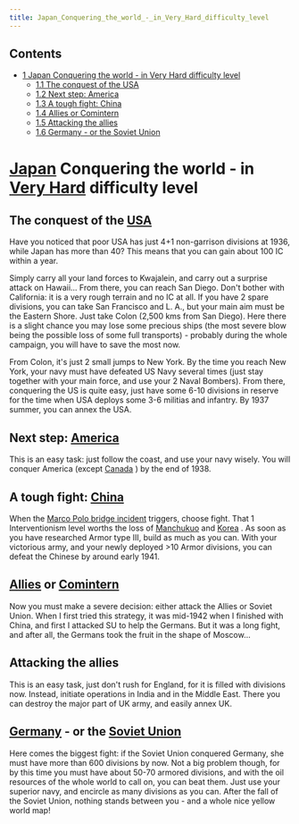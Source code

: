```yaml
---
title: Japan_Conquering_the_world_-_in_Very_Hard_difficulty_level
---
```


## Contents

- [1 Japan Conquering the world - in Very Hard difficulty level](#Japan_Conquering_the_world_-_in_Very_Hard_difficulty_level)
  - [1.1 The conquest of the USA](#The_conquest_of_the_USA)
  - [1.2 Next step: America](#Next_step:_America)
  - [1.3 A tough fight: China](#A_tough_fight:_China)
  - [1.4 Allies or Comintern](#Allies_or_Comintern)
  - [1.5 Attacking the allies](#Attacking_the_allies)
  - [1.6 Germany - or the Soviet Union](#Germany_-_or_the_Soviet_Union)

# [Japan](/wiki/Japan "Japan") Conquering the world - in [Very Hard](/wiki/index.php?title=Very_Hard&action=edit&redlink=1 "Very Hard (page does not exist)") difficulty level

## The conquest of the [USA](/wiki/USA "USA")

Have you noticed that poor USA has just 4+1 non-garrison divisions at 1936, while Japan has more than 40? This means that you can gain about 100 IC within a year.

Simply carry all your land forces to Kwajalein, and carry out a surprise attack on Hawaii... From there, you can reach San Diego. Don't bother with California: it is a very rough terrain and no IC at all. If you have 2 spare divisions, you can take San Francisco and L. A., but your main aim must be the Eastern Shore. Just take Colon (2,500 kms from San Diego). Here there is a slight chance you may lose some precious ships (the most severe blow being the possible loss of some full transports) - probably during the whole campaign, you will have to save the most now.

From Colon, it's just 2 small jumps to New York. By the time you reach New York, your navy must have defeated US Navy several times (just stay together with your main force, and use your 2 Naval Bombers). From there, conquering the US is quite easy, just have some 6-10 divisions in reserve for the time when USA deploys some 3-6 militias and infantry. By 1937 summer, you can annex the USA.

## Next step: [America](/wiki/index.php?title=America&action=edit&redlink=1 "America (page does not exist)")

This is an easy task: just follow the coast, and use your navy wisely. You will conquer America (except [Canada](/wiki/Canada "Canada") ) by the end of 1938.

## A tough fight: [China](/wiki/index.php?title=China&action=edit&redlink=1 "China (page does not exist)")

When the [Marco Polo bridge incident](/wiki/index.php?title=Marco_Polo_bridge_incident&action=edit&redlink=1 "Marco Polo bridge incident (page does not exist)") triggers, choose fight. That 1 Interventionism level worths the loss of [Manchukuo](/wiki/Manchukuo "Manchukuo") and [Korea](/wiki/index.php?title=Korea&action=edit&redlink=1 "Korea (page does not exist)") . As soon as you have researched Armor type III, build as much as you can. With your victorious army, and your newly deployed >10 Armor divisions, you can defeat the Chinese by around early 1941.

## [Allies](/wiki/Allies "Allies") or [Comintern](/wiki/Comintern "Comintern")

Now you must make a severe decision: either attack the Allies or Soviet Union. When I first tried this strategy, it was mid-1942 when I finished with China, and first I attacked SU to help the Germans. But it was a long fight, and after all, the Germans took the fruit in the shape of Moscow...

## Attacking the allies

This is an easy task, just don't rush for England, for it is filled with divisions now. Instead, initiate operations in India and in the Middle East. There you can destroy the major part of UK army, and easily annex UK.

## [Germany](/wiki/Germany "Germany") \- or the [Soviet Union](/wiki/Soviet_Union "Soviet Union")

Here comes the biggest fight: if the Soviet Union conquered Germany, she must have more than 600 divisions by now. Not a big problem though, for by this time you must have about 50-70 armored divisions, and with the oil resources of the whole world to call on, you can beat them. Just use your superior navy, and encircle as many divisions as you can. After the fall of the Soviet Union, nothing stands between you - and a whole nice yellow world map!
